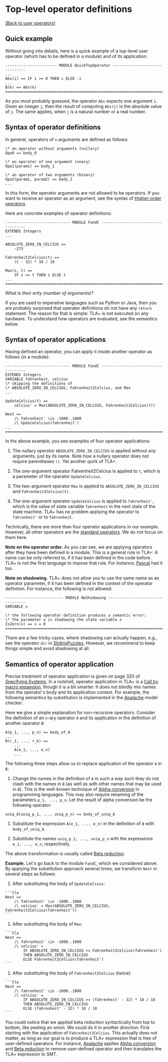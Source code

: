 # Top-level operator definitions

[[Back to user operators]](./user-operators.md)

## Quick example

Without going into details, here is a quick example of a top-level user
operator (which has to be defined in a module) and of its application:

```tla
----------------------- MODULE QuickTopOperator -------------------------------
...
Abs(i) == IF i >= 0 THEN i ELSE -i
...
B(k) == Abs(k)
===============================================================================
```

As you most probably guessed, the operator `Abs` expects one argument `i`.
Given an integer `j`, then the result of computing `Abs(j)` is the absolute
value of `j`. The same applies, when `j` is a natural number or a real number.

## Syntax of operator definitions

In general, operators of `n` arguments are
defined as follows:

```tla
\* an operator without arguments (nullary)
Opa0 == body_0

\* an operator of one argument (unary)
Opa1(param1) == body_1

\* an operator of two arguments (binary)
Opa2(param1, param2) == body_2
...
```

In this form, the operator arguments are not allowed to be operators. If you want
to receive an operator as an argument, see the syntax of [Higher-order operators].

Here are concrete examples of operator definitions:

```tla
----------------------------- MODULE FandC ------------------------------------
EXTENDS Integers
...

ABSOLUTE_ZERO_IN_CELCIUS ==
    -273

Fahrenheit2Celcius(t) ==
    (t - 32) * 10 / 18

Max(s, t) ==
    IF s >= t THEN s ELSE t
...
===============================================================================
```

*What is their arity (number of arguments)?*

If you are used to imperative languages such as Python or Java, then you are
probably surprised that operator definitions do not have any `return`
statement. The reason for that is simple: TLA+ is not executed on any hardware.
To understand how operators are evaluated, see the semantics below.

## Syntax of operator applications

Having defined an operator, you can apply it inside another operator as follows
(in a module):

```tla
----------------------------- MODULE FandC ------------------------------------
EXTENDS Integers
VARIABLE fahrenheit, celcius
\* skipping the definitions of
\* ABSOLUTE_ZERO_IN_CELCIUS, Fahrenheit2Celcius, and Max
...

UpdateCelcius(t) ==
    celcius' = Max(ABSOLUTE_ZERO_IN_CELCIUS, Fahrenheit2Celcius(t))

Next ==
    /\ fahrenheit' \in -1000..1000
    /\ UpdateCelcius(fahrenheit')
...    
===============================================================================
```

In the above example, you see examples of four operator applications:

  1. The nullary operator `ABSOLUTE_ZERO_IN_CELCIUS` is applied without any
  arguments, just by its name. Note how a nullary operator does not require
  parentheses `()`. Yet another quirk of TLA+.

  2. The one-argument operator Fahrenheit2Celcius is applied to `t`,
  which is a parameter of the operator `UpdateCelcius`.

  3. The two-argument operator `Max` is applied to `ABSOLUTE_ZERO_IN_CELCIUS`
  and `Fahrenheit2Celcius(t)`.

  4. The one-argument operator `UpdateCelcius` is applied to `fahrenheit'`,
  which is the value of state variable `fahrenheit` in the next state of the
  state machine. TLA+ has no problem applying the operator to `fahrenheit'` or
  to `fahrenheit`.

Technically, there are more than four operator applications in our example.
However, all other operators are the [standard
operators](./standard-operators.md). We do not focus on them here.

**Note on the operator order.** As you can see, we are applying operators after
they have been defined in a module. This is a general rule in TLA+: A name can
be only referred to, if it has been defined in the code before. TLA+ is not
the first language to impose that rule. For instance, [Pascal] had it too.

**Note on shadowing.** TLA+ does not allow you to use the same name as an
operator parameter, if it has been defined in the context of the operator
definition. For instance, the following is not allowed:

```tla
-------------------------- MODULE NoShadowing ---------------------------------
VARIABLE x

\* the following operator definition produces a semantic error:
\* the parameter x is shadowing the state variable x
IsZero(x) == x = 0
===============================================================================
```

There are a few tricky cases, where shadowing can actually happen, e.g., see
the operator `dir` in [SlidingPuzzles]. However, we recommend to keep things
simple and avoid shadowing at all.


## Semantics of operator application

Precise treatment of operator application is given on page 320 of [Specifying
Systems]. In a nutshell, operator application in TLA+ is a [Call by macro
expansion], though it is a bit smarter: It does not blindly mix names from the
operator's body and its application context. For example, the following
semantics by substitution is implemented in the [Apalache] model checker.

Here we give a simple explanation for non-recursive operators. Consider the
definition of an `n`-ary operator `A` and its application in the definition
of another operator `B`:

```tla
A(p_1, ..., p_n) == body_of_A
...
B(r_1, ..., r_k) ==
    ...
    A(e_1, ..., e_n)
    ...
```

The following three steps allow us to replace application of the operator `A`
in `B`:

  1. Change the names in the definition of `A` in such a way such they do not
  clash with the names in `B` (as well as with other names that may be used in
  `B`). This is the well-known technique of [Alpha conversion] in programming
  languages. This may also require renaming of the parameters `p_1, ..., p_n`.
  Let the result of alpha conversion be the following operator:

  ```tla
  uniq_A(uniq_p_1, ..., uniq_p_n) == body_of_uniq_A
  ```

  1. Substitute the expression `A(e_1, ..., e_n)` in the definition of `B` with
  `body_of_uniq_A`.

  1. Substitute the names `uniq_p_1, ..., uniq_p_n` with the expressions `e_1,
  ..., e_n`, respectively.

The above transformation is usually called [Beta reduction].

**Example.** Let's go back to the module `FandC`, which we considered above. By
applying the substitution approach several times, we transform `Next` in
several steps as follows:

  1. After substituting the body of `UpdateCelsius`:

    ```tla
    Next ==
        /\ fahrenheit' \in -1000..1000
        /\ celcius' = Max(ABSOLUTE_ZERO_IN_CELCIUS, Fahrenheit2Celcius(fahrenheit'))
    ```

  1. After substituting the body of `Max`:

    ```tla
    Next ==
        /\ fahrenheit' \in -1000..1000
        /\ celcius' =
            IF ABSOLUTE_ZERO_IN_CELCIUS >= Fahrenheit2Celcius(fahrenheit')
            THEN ABSOLUTE_ZERO_IN_CELCIUS
            ELSE Fahrenheit2Celcius(fahrenheit')
    ```

  1. After substituting the body of `Fahrenheit2Celcius` (twice):

    ```tla
    Next ==
        /\ fahrenheit' \in -1000..1000
        /\ celcius' =
            IF ABSOLUTE_ZERO_IN_CELCIUS >= (fahrenheit' - 32) * 10 / 18
            THEN ABSOLUTE_ZERO_IN_CELCIUS
            ELSE (fahrenheit' - 32) * 10 / 18
    ```

You could notice that we applied beta reduction syntactically from top to
bottom, like peeling an onion. We could do it in another direction: First
starting with the application of `Fahrenheit2Celcius`. This actually does not
matter, as long as our goal is to produce a TLA+ expression that is free of
user-defined operators. For instance, [Apalache] applies [Alpha conversion] and
[Beta reduction] to remove user-defined operator and then translates the TLA+
expression to SMT.


[Higher-order operators]: ./higher-order-operators.md
[Pascal]: https://en.wikipedia.org/wiki/Pascal_(programming_language)
[SlidingPuzzles]: https://github.com/tlaplus/Examples/blob/master/specifications/SlidingPuzzles/SlidingPuzzles.tla
[Specifying Systems]: http://lamport.azurewebsites.net/tla/book.html?back-link=user-operators.html
[Call by macro expansion]: https://en.wikipedia.org/wiki/Evaluation_strategy#Call_by_macro_expansion
[Alpha conversion]: https://en.wikipedia.org/wiki/Lambda_calculus#%CE%B1-conversion
[Beta reduction]: https://en.wikipedia.org/wiki/Lambda_calculus#%CE%B2-reduction
[Apalache]: https://apalache.informal.systems


